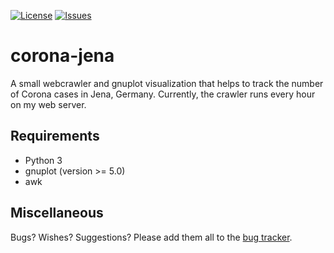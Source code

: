 [![License](https://img.shields.io/github/license/micb25/corona-jena.svg)](LICENSE)
[![Issues](https://img.shields.io/github/issues/micb25/corona-jena.svg)](https://github.com/micb25/corona-jena/issues)

# corona-jena
A small webcrawler and gnuplot visualization that helps to track the number of Corona cases in Jena, Germany. Currently, the crawler runs every hour on my web server.

## Requirements 
- Python 3
- gnuplot (version >= 5.0)
- awk

## Miscellaneous
Bugs? Wishes? Suggestions? Please add them all to the [bug tracker](https://github.com/micb25/corona-jena/issues).
